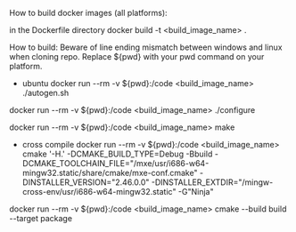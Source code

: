 How to build docker images (all platforms):

in the Dockerfile directory
docker build -t <build_image_name> .

How to build:
Beware of line ending mismatch between windows and linux when cloning repo.
Replace ${pwd} with your pwd command on your platform.

* ubuntu
docker run --rm -v ${pwd}:/code <build_image_name> ./autogen.sh

docker run --rm -v ${pwd}:/code <build_image_name> ./configure

docker run --rm -v ${pwd}:/code <build_image_name> make


* cross compile
docker run --rm -v ${pwd}:/code <build_image_name> cmake '-H.' -DCMAKE_BUILD_TYPE=Debug -Bbuild -DCMAKE_TOOLCHAIN_FILE="/mxe/usr/i686-w64-mingw32.static/share/cmake/mxe-conf.cmake" -DINSTALLER_VERSION="2.46.0.0" -DINSTALLER_EXTDIR="/mingw-cross-env/usr/i686-w64-mingw32.static" -G"Ninja"

docker run --rm -v ${pwd}:/code <build_image_name> cmake --build build --target package
